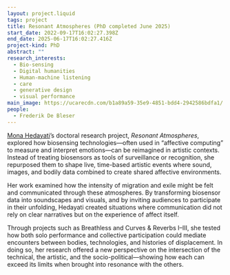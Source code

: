 ```yaml
---
layout: project.liquid
tags: project
title: Resonant Atmospheres (PhD completed June 2025)
start_date: 2022-09-17T16:02:27.398Z
end_date: 2025-06-17T16:02:27.416Z
project-kind: PhD
abstract: ""
research_interests:
  - Bio-sensing
  - Digital humanities
  - Human-machine listening
  - care
  - generative design
  - visual performance
main_image: https://ucarecdn.com/b1a89a59-35e9-4851-bdd4-2942586bdfa1/
people:
  - Frederik De Bleser
---
```

[Mona Hedayati](https://slarg.be/people/mona-hedayati/)’s doctoral research project, *Resonant Atmospheres*, explored how biosensing technologies—often used in “affective computing” to measure and interpret emotions—can be reimagined in artistic contexts. Instead of treating biosensors as tools of surveillance or recognition, she repurposed them to shape live, time-based artistic events where sound, images, and bodily data combined to create shared affective environments.

Her work examined how the intensity of migration and exile might be felt and communicated through these atmospheres. By transforming biosensor data into soundscapes and visuals, and by inviting audiences to participate in their unfolding, Hedayati created situations where communication did not rely on clear narratives but on the experience of affect itself.

Through projects such as Breathless and Curves & Reverbs I–III, she tested how both solo performance and collective participation could mediate encounters between bodies, technologies, and histories of displacement. In doing so, her research offered a new perspective on the intersection of the technical, the artistic, and the socio-political—showing how each can exceed its limits when brought into resonance with the others.